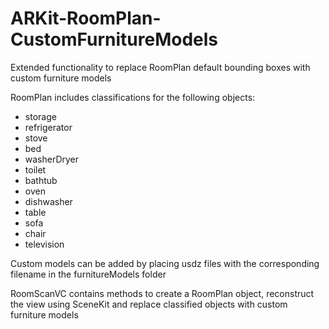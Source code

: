 # ARKit-RoomPlan-CustomFurnitureModels
Extended functionality to replace RoomPlan default bounding boxes with custom furniture models 

RoomPlan includes classifications for the following objects:
- storage
- refrigerator
- stove
- bed
- washerDryer
- toilet
- bathtub
- oven
- dishwasher
- table
- sofa
- chair
- television

Custom models can be added by placing usdz files with the corresponding filename in the furnitureModels folder

RoomScanVC contains methods to create a RoomPlan object, reconstruct the view using SceneKit and replace classified objects with custom furniture models 

